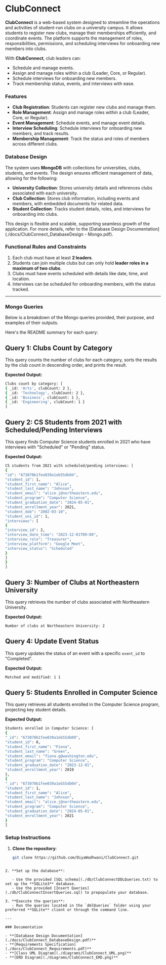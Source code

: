 # ClubConnect

**ClubConnect** is a web-based system designed to streamline the operations and activities of student-run clubs on a university campus. It allows students to register new clubs, manage their memberships efficiently, and coordinate events. The platform supports the management of roles, responsibilities, permissions, and scheduling interviews for onboarding new members into clubs.

With **ClubConnect**, club leaders can:

- Schedule and manage events.
- Assign and manage roles within a club (Leader, Core, or Regular).
- Schedule interviews for onboarding new members.
- Track membership status, events, and interviews with ease.

### Features

- **Club Registration**: Students can register new clubs and manage them.
- **Role Management**: Assign and manage roles within a club (Leader, Core, or Regular).
- **Event Management**: Schedule events, and manage event details.
- **Interview Scheduling**: Schedule interviews for onboarding new members, and track results.
- **Membership Management**: Track the status and roles of members across different clubs.

### Database Design

The system uses **MongoDB** with collections for universities, clubs, students, and events. The design ensures efficient management of data, allowing for the following:

- **University Collection**: Stores university details and references clubs associated with each university.
- **Club Collection**: Stores club information, including events and members, with embedded documents for related data.
- **Student Collection**: Tracks student details, roles, and interviews for onboarding into clubs.

This design is flexible and scalable, supporting seamless growth of the application. For more details, refer to the [Database Design Documentation](./docs/ClubConnect_DatabaseDesign - Mongo.pdf).

### Functional Rules and Constraints

1. Each club must have at least **2 leaders**.
2. Students can join multiple clubs but can only hold **leader roles in a maximum of two clubs**.
3. Clubs must have events scheduled with details like date, time, and location.
4. Interviews can be scheduled for onboarding members, with the status tracked.

---

### Mongo Queries

Below is a breakdown of the Mongo queries provided, their purpose, and examples of their outputs.

Here's the README summary for each query:

## Query 1: Clubs Count by Category

This query counts the number of clubs for each category, sorts the results by the club count in descending order, and prints the result.

**Expected Output:**

```bash
Clubs count by category: [
{ _id: 'Arts', clubCount: 2 },
{ _id: 'Technology', clubCount: 2 },
{ _id: 'Business', clubCount: 1 },
{ _id: 'Engineering', clubCount: 1 }
]
```

## Query 2: CS Students from 2021 with Scheduled/Pending Interviews

This query finds Computer Science students enrolled in 2021 who have interviews with "Scheduled" or "Pending" status.

**Expected Output:**

```bash
CS students from 2021 with scheduled/pending interviews: [
{
"id": "673070b1fee039a1eb55db04",
"student_id": 1,
"student_first_name": "Alice",
"student_last_name": "Johnson",
"student_email": "alice.j@northeastern.edu",
"student_program": "Computer Science",
"student_graduation_date": "2024-05-01",
"student_enrollment_year": 2021,
"student_dob": "2002-03-10",
"student_uni_id": 1,
"interviews": [
{
"interview_id": 2,
"interview_date_time": "2023-12-01T09:00",
"interview_role": "Treasurer",
"interview_platform": "Google Meet",
"interview_status": "Scheduled"
}
]
}
]
```

## Query 3: Number of Clubs at Northeastern University

This query retrieves the number of clubs associated with Northeastern University.

**Expected Output:**

```bash
Number of clubs at Northeastern University: 2
```

## Query 4: Update Event Status

This query updates the status of an event with a specific `event_id` to "Completed".

**Expected Output:**

```bash
Matched and modified: 1 1
```

## Query 5: Students Enrolled in Computer Science

This query retrieves all students enrolled in the Computer Science program, projecting key student details.

**Expected Output:**

```bash
Students enrolled in Computer Science: [
{
"_id": "673070b1fee039a1eb55db09",
"student_id": 6,
"student_first_name": "Fiona",
"student_last_name": "Green",
"student_email": "fiona.g@washington.edu",
"student_program": "Computer Science",
"student_graduation_date": "2023-12-01",
"student_enrollment_year": 2019
},
{
"_id": "673070b1fee039a1eb55db04",
"student_id": 1,
"student_first_name": "Alice",
"student_last_name": "Johnson",
"student_email": "alice.j@northeastern.edu",
"student_program": "Computer Science",
"student_graduation_date": "2024-05-01",
"student_enrollment_year": 2021
}
]
```

### Setup Instructions

1. **Clone the repository**:

   ```bash
   git clone https://github.com/DiyaWadhwani/ClubConnect.git
   ```

```

2. **Set up the database**:

   - Use the provided [SQL schema](./db/ClubConnectDDLQueries.txt) to set up the **SQLite3** database.
   - Use the provided [Insert Queries](./db/ClubConnectInsertQueries.sql) to prepopulate your database.

3. **Execute the queries**:
   - Run the queries located in the `dmlQueries` folder using your preferred **SQLite** client or through the command line.

---

### Documentation

- **[Database Design Documentation](./docs/ClubConnect_DatabaseDesign.pdf)**
- **[Requirements Specification](./docs/ClubConnect_Requirements.pdf)**
- **[Class UML Diagram](./diagrams/ClubConnect_UML.png)**
- **[ERD Diagram](./diagrams/ClubConnect_ERD.png)**
```
